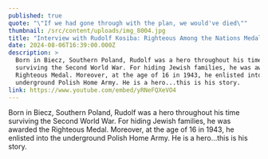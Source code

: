 ```yaml
---
published: true
quote: "\"If we had gone through with the plan, we would've died\""
thumbnail: /src/content/uploads/img_8004.jpg
title: "Interview with Rudolf Kosiba: Righteous Among the Nations Medal Recipient"
date: 2024-08-06T16:39:00.000Z
description: >
  Born in Biecz, Southern Poland, Rudolf was a hero throughout his time
  surviving the Second World War. For hiding Jewish families, he was awarded the
  Righteous Medal. Moreover, at the age of 16 in 1943, he enlisted into the
  underground Polish Home Army. He is a hero...this is his story.
link: https://www.youtube.com/embed/yRNeFQXeVO4
---
```

Born in Biecz, Southern Poland, Rudolf was a hero throughout his time surviving the Second World War. For hiding Jewish families, he was awarded the Righteous Medal. Moreover, at the age of 16 in 1943, he enlisted into the underground Polish Home Army. He is a hero...this is his story.
